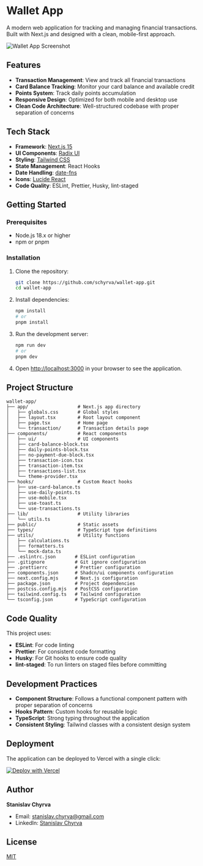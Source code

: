 # Wallet App

A modern web application for tracking and managing financial transactions. Built with Next.js and designed with a clean, mobile-first approach.

![Wallet App Screenshot](public/screenshot.png)

## Features

- **Transaction Management**: View and track all financial transactions
- **Card Balance Tracking**: Monitor your card balance and available credit
- **Points System**: Track daily points accumulation
- **Responsive Design**: Optimized for both mobile and desktop use
- **Clean Code Architecture**: Well-structured codebase with proper separation of concerns

## Tech Stack

- **Framework**: [Next.js 15](https://nextjs.org/)
- **UI Components**: [Radix UI](https://www.radix-ui.com/)
- **Styling**: [Tailwind CSS](https://tailwindcss.com/)
- **State Management**: React Hooks
- **Date Handling**: [date-fns](https://date-fns.org/)
- **Icons**: [Lucide React](https://lucide.dev/guide/packages/lucide-react)
- **Code Quality**: ESLint, Prettier, Husky, lint-staged

## Getting Started

### Prerequisites

- Node.js 18.x or higher
- npm or pnpm

### Installation

1. Clone the repository:

   ```bash
   git clone https://github.com/schyrva/wallet-app.git
   cd wallet-app
   ```

2. Install dependencies:

   ```bash
   npm install
   # or
   pnpm install
   ```

3. Run the development server:

   ```bash
   npm run dev
   # or
   pnpm dev
   ```

4. Open [http://localhost:3000](http://localhost:3000) in your browser to see the application.

## Project Structure

```
wallet-app/
├── app/                  # Next.js app directory
│   ├── globals.css       # Global styles
│   ├── layout.tsx        # Root layout component
│   ├── page.tsx          # Home page
│   └── transaction/      # Transaction details page
├── components/           # React components
│   ├── ui/               # UI components
│   ├── card-balance-block.tsx
│   ├── daily-points-block.tsx
│   ├── no-payment-due-block.tsx
│   ├── transaction-icon.tsx
│   ├── transaction-item.tsx
│   ├── transactions-list.tsx
│   └── theme-provider.tsx
├── hooks/                # Custom React hooks
│   ├── use-card-balance.ts
│   ├── use-daily-points.ts
│   ├── use-mobile.tsx
│   ├── use-toast.ts
│   └── use-transactions.ts
├── lib/                  # Utility libraries
│   └── utils.ts
├── public/               # Static assets
├── types/                # TypeScript type definitions
├── utils/                # Utility functions
│   ├── calculations.ts
│   ├── formatters.ts
│   └── mock-data.ts
├── .eslintrc.json       # ESLint configuration
├── .gitignore           # Git ignore configuration
├── .prettierrc          # Prettier configuration
├── components.json      # Shadcn/ui components configuration
├── next.config.mjs      # Next.js configuration
├── package.json         # Project dependencies
├── postcss.config.mjs   # PostCSS configuration
├── tailwind.config.ts   # Tailwind configuration
└── tsconfig.json        # TypeScript configuration
```

## Code Quality

This project uses:

- **ESLint**: For code linting
- **Prettier**: For consistent code formatting
- **Husky**: For Git hooks to ensure code quality
- **lint-staged**: To run linters on staged files before committing

## Development Practices

- **Component Structure**: Follows a functional component pattern with proper separation of concerns
- **Hooks Pattern**: Custom hooks for reusable logic
- **TypeScript**: Strong typing throughout the application
- **Consistent Styling**: Tailwind classes with a consistent design system

## Deployment

The application can be deployed to Vercel with a single click:

[![Deploy with Vercel](https://vercel.com/button)](https://vercel.com/new/clone?repository-url=https://github.com/your-username/wallet-app)

## Author

**Stanislav Chyrva**

- Email: stanislav.chyrva@gmail.com
- LinkedIn: [Stanislav Chyrva](https://www.linkedin.com/in/stanislav-chyrva-3a3b24347/)

## License

[MIT](./LICENSE)
